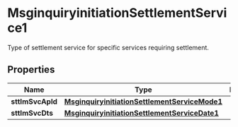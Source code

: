 

# MsginquiryinitiationSettlementService1

Type of settlement service for specific services requiring settlement.

## Properties

| Name | Type | Description | Notes |
|------------ | ------------- | ------------- | -------------|
|**sttlmSvcApld** | [**MsginquiryinitiationSettlementServiceMode1**](MsginquiryinitiationSettlementServiceMode1.md) |  |  [optional] |
|**sttlmSvcDts** | [**MsginquiryinitiationSettlementServiceDate1**](MsginquiryinitiationSettlementServiceDate1.md) |  |  [optional] |



